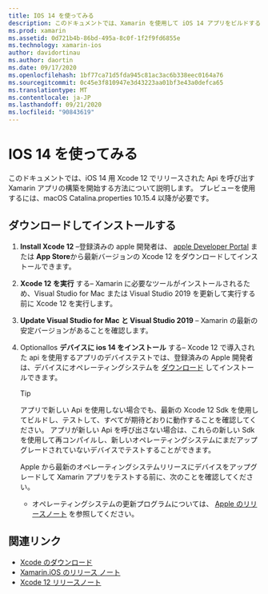 ```yaml
---
title: IOS 14 を使ってみる
description: このドキュメントでは、Xamarin を使用して iOS 14 アプリをビルドするように設定する方法について説明します。 Xcode 12 をダウンロードし Visual Studio for Mac を更新する方法について説明します。
ms.prod: xamarin
ms.assetid: 0d721b4b-86bd-495a-8c0f-1f2f9fd6855e
ms.technology: xamarin-ios
author: davidortinau
ms.author: daortin
ms.date: 09/17/2020
ms.openlocfilehash: 1bf77ca71d5fda945c81ac3ac6b338eec0164a76
ms.sourcegitcommit: 0c45e3f810947e3d43223aa01bf3e43a0defca65
ms.translationtype: MT
ms.contentlocale: ja-JP
ms.lasthandoff: 09/21/2020
ms.locfileid: "90843619"
---
```

# <a name="get-started-with-ios-14"></a>IOS 14 を使ってみる

このドキュメントでは、iOS 14 用 Xcode 12 でリリースされた Api を呼び出す Xamarin アプリの構築を開始する方法について説明します。 プレビューを使用するには、macOS Catalina.properties 10.15.4 以降が必要です。

## <a name="download-and-install"></a>ダウンロードしてインストールする

1. **Install Xcode 12** –登録済みの apple 開発者は、 [apple Developer Portal](https://developer.apple.com/download/) または **App Store**から最新バージョンの Xcode 12 をダウンロードしてインストールできます。

2. **Xcode 12 を実行** する– Xamarin に必要なツールがインストールされるため、Visual Studio for Mac または Visual Studio 2019 を更新して実行する前に Xcode 12 を実行します。

3. **Update Visual Studio for Mac と Visual Studio 2019** – Xamarin の最新の安定バージョンがあることを確認します。

4. OptionalIos **デバイスに ios 14 をインストール** する– Xcode 12 で導入された api を使用するアプリのデバイステストでは、登録済みの Apple 開発者は、デバイスにオペレーティングシステムを [ダウンロード](https://developer.apple.com/download) してインストールできます。 

   > [!TIP]
   > アプリで新しい Api を使用しない場合でも、最新の Xcode 12 Sdk を使用してビルドし、テストして、すべてが期待どおりに動作することを確認してください。 アプリが新しい Api を呼び出さない場合は、これらの新しい Sdk を使用して再コンパイルし、新しいオペレーティングシステムにまだアップグレードされていないデバイスでテストすることができます。
   >
   > Apple から最新のオペレーティングシステムリリースにデバイスをアップグレードして Xamarin アプリをテストする前に、次のことを確認してください。
   >
   > - オペレーティングシステムの更新プログラムについては、 [Apple のリリースノート](https://developer.apple.com/download/) を参照してください。

## <a name="related-links"></a>関連リンク

- [Xcode のダウンロード](https://developer.apple.com/download/)
- [Xamarin.iOS のリリース ノート](/xamarin/ios/release-notes/14/14.0)
- [Xcode 12 リリースノート](https://developer.apple.com/documentation/xcode-release-notes/xcode-12-release-notes)
